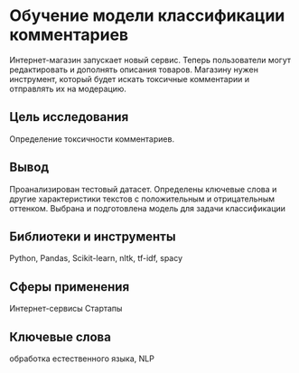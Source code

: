 # Обучение модели классификации комментариев
Интернет-магазин запускает новый сервис. Теперь пользователи могут редактировать и дополнять описания товаров. Магазину нужен инструмент, который будет искать токсичные комментарии и отправлять их на модерацию.

## Цель исследования
Определение токсичности комментариев.

## Вывод
Проанализирован тестовый датасет. Определены ключевые слова и другие характеристики текстов с положительным и отрицательным оттенком. Выбрана и подготовлена модель для задачи классификации

## Библиотеки и инструменты
Python, Pandas, Scikit-learn, nltk, tf-idf, spacy

## Сферы применения
Интернет-сервисы Стартапы

## Ключевые слова
обработка естественного языка, NLP
